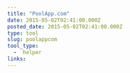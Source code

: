 ```yaml
---
title: "PoolApp.com"
date: 2015-05-02T02:41:00.000Z
posted_date: 2015-05-02T02:41:00.000Z
type: tool
slug: poolappcom
tool_type: 
  -  helper
links:
---
```






